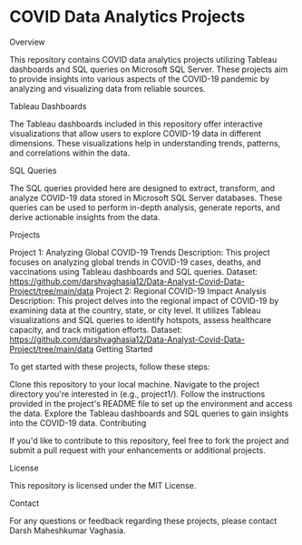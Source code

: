 <h1>COVID Data Analytics Projects</h1>

Overview

This repository contains COVID data analytics projects utilizing Tableau dashboards and SQL queries on Microsoft SQL Server. These projects aim to provide insights into various aspects of the COVID-19 pandemic by analyzing and visualizing data from reliable sources.

Tableau Dashboards

The Tableau dashboards included in this repository offer interactive visualizations that allow users to explore COVID-19 data in different dimensions. These visualizations help in understanding trends, patterns, and correlations within the data.

SQL Queries

The SQL queries provided here are designed to extract, transform, and analyze COVID-19 data stored in Microsoft SQL Server databases. These queries can be used to perform in-depth analysis, generate reports, and derive actionable insights from the data.

Projects

Project 1: Analyzing Global COVID-19 Trends
Description: This project focuses on analyzing global trends in COVID-19 cases, deaths, and vaccinations using Tableau dashboards and SQL queries.
Dataset: https://github.com/darshvaghasia12/Data-Analyst-Covid-Data-Project/tree/main/data
Project 2: Regional COVID-19 Impact Analysis
Description: This project delves into the regional impact of COVID-19 by examining data at the country, state, or city level. It utilizes Tableau visualizations and SQL queries to identify hotspots, assess healthcare capacity, and track mitigation efforts.
Dataset: https://github.com/darshvaghasia12/Data-Analyst-Covid-Data-Project/tree/main/data
Getting Started

To get started with these projects, follow these steps:

Clone this repository to your local machine.
Navigate to the project directory you're interested in (e.g., project1/).
Follow the instructions provided in the project's README file to set up the environment and access the data.
Explore the Tableau dashboards and SQL queries to gain insights into the COVID-19 data.
Contributing

If you'd like to contribute to this repository, feel free to fork the project and submit a pull request with your enhancements or additional projects.

License

This repository is licensed under the MIT License.

Contact

For any questions or feedback regarding these projects, please contact Darsh Maheshkumar Vaghasia.
